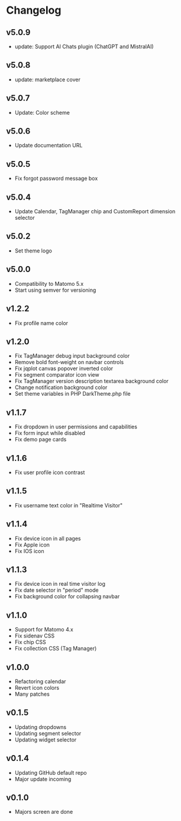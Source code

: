# Changelog

## v5.0.9

- update: Support AI Chats plugin (ChatGPT and MistralAI)

## v5.0.8

- update: marketplace cover

## v5.0.7

- Update: Color scheme

## v5.0.6
- Update documentation URL

## v5.0.5
- Fix forgot password message box

## v5.0.4
- Update Calendar, TagManager chip and CustomReport dimension selector

## v5.0.2
- Set theme logo

## v5.0.0
- Compatibility to Matomo 5.x
- Start using semver for versioning

## v1.2.2
- Fix profile name color

## v1.2.0
- Fix TagManager debug input background color
- Remove bold font-weight on navbar controls
- Fix jqplot canvas popover inverted color
- Fix segment comparator icon view
- Fix TagManager version description textarea background color
- Change notification background color
- Set theme variables in PHP DarkTheme.php file

## v1.1.7
- Fix dropdown in user permissions and capabilities
- Fix form input while disabled
- Fix demo page cards

## v1.1.6
- Fix user profile icon contrast

## v1.1.5
- Fix username text color in "Realtime Visitor"

## v1.1.4
- Fix device icon in all pages
- Fix Apple icon
- Fix IOS icon

## v1.1.3
- Fix device icon in real time visitor log
- Fix date selector in "period" mode
- Fix background color for collapsing navbar

## v1.1.0
- Support for Matomo 4.x
- Fix sidenav CSS
- Fix chip CSS
- Fix collection CSS (Tag Manager)

## v1.0.0
- Refactoring calendar
- Revert icon colors
- Many patches

## v0.1.5
- Updating dropdowns
- Updating segment selector
- Updating widget selector

## v0.1.4
- Updating GitHub default repo
- Major update incoming 

## v0.1.0
- Majors screen are done
